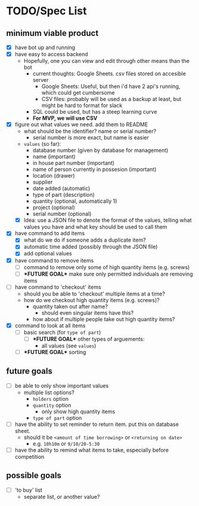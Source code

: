 # TODO/Spec List

## minimum viable product

- [x] have bot up and running  
- [x] have easy to access backend  
    - Hopefully, one you can view and edit through other means than the bot  
        - current thoughts: Google Sheets. csv files stored on accesible server  
            - Google Sheets: Useful, but then i'd have 2 api's running, which could get cumbersome  
            - CSV files: probably will be used as a backup at least, but might be hard to format for slack   
        - SQL could be used, but has a steep learning curve
        - **For MVP, we will use CSV**
- [x] figure out what values we need. add them to README  
    - what should be the identifier? name or serial number?
        - serial number is more exact, but name is easier
    - `values` (so far):
        - database number (given by database for management)
        - name (important)
        - in house part number (important)
        - name of person currently in possesion (important)
        - location (drawer)
        - supplier
        - date added (automatic)
        - type of part (description)
        - quantity (optional, automatically 1)
        - project (optional)
        - serial number (optional)
    - [x] Idea: use a JSON file to denote the format of the values, telling what values you have and what key should be used to call them
- [x] have command to add items  
    - [x] what do we do if someone adds a duplicate item?
    - [x] automatic time added (possibly through the JSON file)
    - [x] add optional values
- [x] have command to remove items  
    - [ ] command to remove only some of high quantity items (e.g. screws)  
    - [ ] **\*FUTURE GOAL\*** make sure only permitted individuals are removing items  
- [ ] have command to 'checkout' items  
    - should you be able to 'checkout' multiple items at a time?  
    - how do we checkout high quantity items (e.g. screws)?  
        - quantity taken out after name?  
            - should even singular items have this?  
        - how about if multiple people take out high quantity items?  
- [x] command to look at all items
    - [ ] basic search (for `type of part`)
        - [ ] **\*FUTURE GOAL\*** other types of arguements:
            - all values (see `values`)
    - [ ] **\*FUTURE GOAL\*** sorting

## future goals

- [ ] be able to only show important values
    - multiple list options?
        - `holders` option
        - `quantity` option
            - only show high quantity items
        - `type of part` option
- [ ] have the ability to set reminder to return item. put this on database sheet.  
    - should it be `<amount of time borrowing>` or `<returning on date>`  
        - e.g. `10h10m` or `9/10/20-5:30`  
- [ ] have the ability to remind what items to take, especially before competition

## possible goals

- [ ] 'to buy' list  
    - separate list, or another value?  
